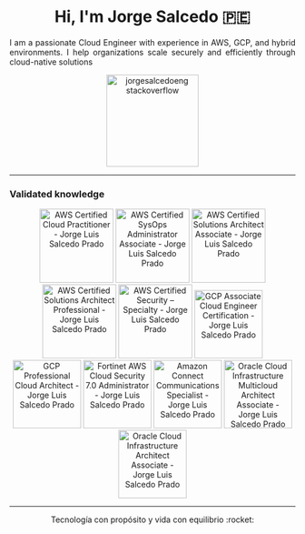 <h1 align="center">Hi, I'm Jorge Salcedo 🇵🇪 </h1>

<p align="justify"> I am a passionate Cloud Engineer with experience in AWS, GCP, and hybrid environments. I help organizations scale securely and efficiently through cloud-native solutions </p>
<div align="center">
<a href="https://stackoverflow.com/users/29183203/jorge-luis-salcedo-prado"><img height="162px" src="https://stackoverflow-card.vercel.app/?userID=29183203&theme=dracula" alt="jorgesalcedoeng stackoverflow"/></a>

</div>

---

<h3> Validated knowledge </h3>

<div align="center">
<a href="https://www.credly.com/badges/a1c977a8-6bf9-4da3-af56-7ef40690ff33" ><img src="https://images.credly.com/size/680x680/images/00634f82-b07f-4bbd-a6bb-53de397fc3a6/image.png" height=130 alt="AWS Certified Cloud Practitioner - Jorge Luis Salcedo Prado"></a>
<a href="https://www.credly.com/badges/a00c3264-94f4-4ab9-a834-bc0f5f74e865" ><img src="https://images.credly.com/size/680x680/images/f0d3fbb9-bfa7-4017-9989-7bde8eaf42b1/image.png" height=130 alt="AWS Certified SysOps Administrator Associate - Jorge Luis Salcedo Prado"></a>
<a href="https://www.credly.com/badges/172239cf-6b65-4e95-9e15-7438760a94d3" ><img src="https://images.credly.com/size/680x680/images/0e284c3f-5164-4b21-8660-0d84737941bc/image.png" height=130 alt="AWS Certified Solutions Architect Associate - Jorge Luis Salcedo Prado"></a>
<a href="https://www.credly.com/badges/1b6ea1d8-1c61-4667-a7b5-595a11770cc3" ><img src="https://images.credly.com/size/680x680/images/2d84e428-9078-49b6-a804-13c15383d0de/image.png" height=130 alt="AWS Certified Solutions Architect Professional - Jorge Luis Salcedo Prado"></a>
<a href="https://www.credly.com/badges/7e64e1e2-77a2-41a4-b041-bbfad10584ad" ><img src="https://images.credly.com/size/680x680/images/53acdae5-d69f-4dda-b650-d02ed7a50dd7/image.png" height=130 alt="AWS Certified Security – Specialty - Jorge Luis Salcedo Prado"></a>
<a href="https://www.credly.com/badges/d52ee764-7311-460e-bb94-96f0559bc2d4" ><img src="https://images.credly.com/size/680x680/images/08096465-cbfc-4c3e-93e5-93c5aa61f23e/image.png" height=120 alt="GCP Associate Cloud Engineer Certification - Jorge Luis Salcedo Prado"></a>
<a href="https://www.credly.com/badges/2e06dd43-143a-48ae-b5e0-279e484b5685" ><img src="https://images.credly.com/size/680x680/images/71c579e0-51fd-4247-b493-d2fa8167157a/image.png" height=120 alt="GCP Professional Cloud Architect - Jorge Luis Salcedo Prado"></a>
<a href="https://www.credly.com/badges/9cb69f88-f5c2-4a35-a85c-c1d05cfc5460" ><img src="https://images.credly.com/size/680x680/images/d611a2cb-c7bf-4917-aa42-a836ca6a0214/image.png" height=120 alt="Fortinet AWS Cloud Security 7.0 Administrator - Jorge Luis Salcedo Prado"></a>
<a href="https://www.credly.com/badges/b5da4370-ad43-4881-8205-a0af033d4612" ><img src="https://images.credly.com/size/680x680/images/60dbe6ec-05b8-45cd-9deb-d220bc19b7e1/image.png" height=120 alt="Amazon Connect Communications Specialist - Jorge Luis Salcedo Prado"></a>
<a href="https://catalog-education.oracle.com/ords/certview/sharebadge?id=FCBDDC87D9AD5E79F07F7357FEA67D85A4E18C53CA7C85F2302162B8672973C5" ><img src="https://brm-workforce.oracle.com/pdf/certview/images/OCI2024MCCA.png" height=120 alt="Oracle Cloud Infrastructure Multicloud Architect Associate - Jorge Luis Salcedo Prado"></a>
<a href="https://catalog-education.oracle.com/ords/certview/sharebadge?id=FCBDDC87D9AD5E79F07F7357FEA67D852C86ADADDD3369793034489E343E5EDB" ><img src="https://brm-workforce.oracle.com/pdf/certview/images/OCI2023CAA.png" height=120 alt="Oracle Cloud Infrastructure Architect Associate - Jorge Luis Salcedo Prado"></a>
</div>

---

<div align="center">
  Tecnología con propósito y vida con equilibrio :rocket:
</div>
